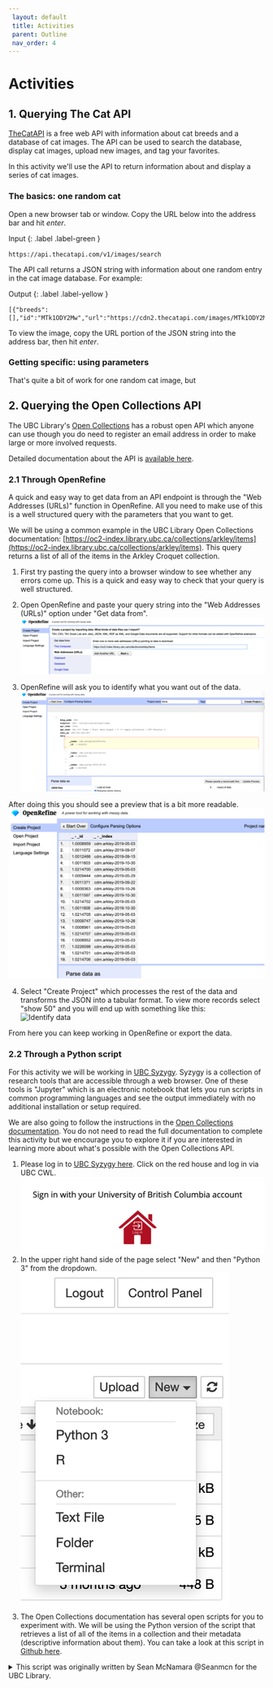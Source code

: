```yaml
---
 layout: default
 title: Activities
 parent: Outline
 nav_order: 4
---
```

# Activities

## 1. Querying The Cat API
[TheCatAPI](https://thecatapi.com) is a free web API with information about cat breeds and a database of cat images. The API can be used to search the database, display cat images, upload new images, and tag your favorites.

In this activity we'll use the API to return information about and display a series of cat images.

### The basics: one random cat
Open a new browser tab or window. Copy the URL below into the address bar and hit _enter_.

Input
{: .label .label-green }
```
https://api.thecatapi.com/v1/images/search
```

The API call returns a JSON string with information about one random entry in the cat image database. For example:

Output
{: .label .label-yellow }
```
[{"breeds":[],"id":"MTk1ODY2Mw","url":"https://cdn2.thecatapi.com/images/MTk1ODY2Mw.jpg","width":640,"height":480}]
```

To view the image, copy the URL portion of the JSON string into the address bar, then hit _enter_.

### Getting specific: using parameters
That's quite a bit of work for one random cat image, but 



## 2. Querying the Open Collections API
The UBC Library's [Open Collections](https://open.library.ubc.ca/) has a robust open API which anyone can use though you do need to register an email address in order to make large or more involved requests.

Detailed documentation about the API is [available here](https://open.library.ubc.ca/docs).

### 2.1 Through OpenRefine
A quick and easy way to get data from an API endpoint is through the "Web Addresses (URLs)" function in OpenRefine. All you need to make use of this is a well structured query with the parameters that you want to get.

We will be using a common example in the UBC Library Open Collections documentation: [https://oc2-index.library.ubc.ca/collections/arkley/items](https://oc2-index.library.ubc.ca/collections/arkley/items). This query returns a list of all of the items in the Arkley Croquet collection.

1. First try pasting the query into a browser window to see whether any errors come up. This is a quick and easy way to check that your query is well structured.

2. Open OpenRefine and paste your query string into the "Web Addresses (URLs)" option under "Get data from".
![Paste query into OpenRefine](openrefine-weburl-paste-query.png)

3. OpenRefine will ask you to identify what you want out of the data.
![Identify data](openrefine-weburl-id-data.png)

After doing this you should see a preview that is a bit more readable.
![Identify data](openrefine-weburl-preview.png)

4. Select "Create Project" which processes the rest of the data and transforms the JSON into a tabular format. To view more records select "show 50" and you will end up with something like this:  
![Identify data](oopenrefine-weburl-output.png)

From here you can keep working in OpenRefine or export the data.

### 2.2 Through a Python script

For this activity we will be working in [UBC Syzygy](https://ubc.syzygy.ca/). Syzygy is a collection of research tools that are accessible through a web browser. One of these tools is "Jupyter" which is an electronic notebook that lets you run scripts in common programming languages and see the output immediately with no additional installation or setup required.

We are also going to follow the instructions in the [Open Collections documentation](https://github.com/ubc-library/docs-open-collections-api/blob/master/scripts/all_items_from_a_collection/all_items_from_a_collection.py). You do not need to read the full documentation to complete this activity but we encourage you to explore it if you are interested in learning more about what's possible with the Open Collections API.

1. Please log in to [UBC Syzygy here](https://ubc.syzygy.ca/). Click on the red house and log in via UBC CWL.
![Log in to Syzygy](syzygy-login.png)
2. In the upper right hand side of the page select "New" and then "Python 3" from the dropdown.
![Select Python 3 for new Jupyter notebook](jupyter-python3-select.png)
3. The Open Collections documentation has several open scripts for you to experiment with. We will be using the Python version of the script that retrieves a list of all of the items in a collection and their metadata (descriptive information about them). You can take a look at this script in [Github here](https://github.com/ubc-library/docs-open-collections-api/blob/master/scripts/all_items_from_a_collection/all_items_from_a_collection.py).

<details>
<summary>This script was originally written by Sean McNamara @Seanmcn for the UBC Library.</summary>
<br>
~~~ python
import requests, math, json

ocApiUrl = 'https://oc-index.library.ubc.ca'
apiKey = 'ac40e6c2cb345593ed1691e0a8b601bba398e42d85f81f893c5ab709cec63c6c'
collection = 'darwin'
perPage = 25
offset = 0

# Query the API for the collection item count
collectionUrl = ocApiUrl + '/collections/' + collection + '?api_key=' + apiKey
apiResponse = requests.get(collectionUrl).json()
itemCount = float(apiResponse['data']['items'])

# Figure out how many pages there are
pages = int(math.ceil(itemCount / float(perPage)))

# Loop through collection item pages to get all items
itemIds = []
for x in range(0, pages):
    collectionItemsUrl = ocApiUrl + '/collections/' + collection
    collectionItemsUrl += '/items?limit=' + str(perPage) + '&offset=' + str(offset) + '&api_key=' + apiKey
    offset += 25
    # Get list of 25 items
    apiResponse = requests.get(collectionItemsUrl).json()
    collectionItems = apiResponse['data']
    # Add each item id to the itemIds list
    for collectionItem in collectionItems:
        itemIds.append(collectionItem['_id'])

# Store all the items so we can print them out later
items = []
for itemId in itemIds:
    itemUrl = ocApiUrl + '/collections/' + collection + '/items/' + itemId
    apiResponse = requests.get(itemUrl).json()
    item = apiResponse['data']
    items.append(item)

print(json.dumps(items))
~~~

</details>
4. Copy the script as it currently is and paste it into the dialog box in your new Jupyter notebook,
![Paste script into Jupyter](paste-into-jupyter.png)
and run the script.
![Run in Jupyter](run-jupyter.png)

5. After a few moments you will see the output of your API call in the Jupyter notebook. At this stage your output is in JSON format.
![Jupyter output](output-in-jupyter.png). As a final step, let's turn this into tabular data through Open Refine.

6. Select all of our JSON output in the Jupyter notebook. A quick way to do this for a small amount of data is to select the beginning of our output, hold "Shift" and then select the end. CMD+C or CTRL+C to copy. Open OpenRefine and paste your copied output into the OpenRefine "clipboard" input.
![Paste into OpenRefine](paste-into-openrefine.png)

After selecting "Next" OpenRefine will ask you to explain the data to it a bit. For this exercise you need to tell it where the data begins that you want to see in a tabular format.
![Identify data](openrefine-id-data.png)

From here you can keep working with the data in OpenRefine or you can export it into a more familiar format to work with in another tool such as Excel.
!(Export data](export-to-csv.png)
